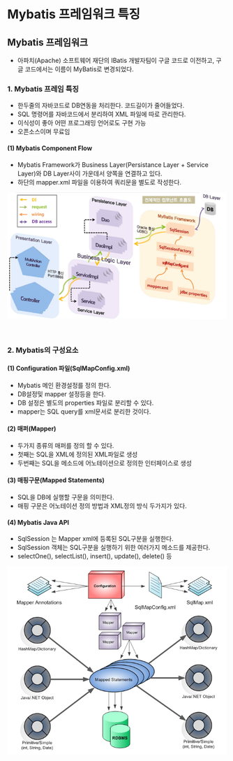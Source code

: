# Mybatis 프레임워크 특징

## Mybatis 프레임워크

- 아파치(Apache) 소프트웨어 재단의 IBatis 개발자팀이 구글 코드로 이전하고, 구글 코드에서는 이름이 MyBatis로 변경되었다.

### 1. Mybatis 프레임 특징

- 한두줄의 자바코드로 DB연동을 처리한다. 코드길이가 줄어들었다.
- SQL 명령어를 자바코드에서 분리하여 XML 파일에 따로 관리한다.
- 이식성이 좋아 어떤 프로그래밍 언어로도 구현 가능
- 오픈소스이며 무료임

#### (1) Mybatis Component Flow

- Mybatis Framework가 Business Layer(Persistance Layer + Service Layer)와 DB Layer사이 가운데서 양쪽을 연결하고 있다.
- 하단의 mapper.xml 파일을 이용하여 쿼리문을 별도로 작성한다.

![](images/springBoot23-01.jpg)

<br />

### 2. Mybatis의 구성요소

#### (1) Configuration 파일(SqlMapConfig.xml)

- Mybatis 메인 환경설정를 정의 한다.
- DB설정및 mapper 설정등을 한다.
- DB 설정은 별도의 properties 파일로 분리할 수 있다.
- mapper는 SQL query를 xml문서로 분리한 것이다.

#### (2) 매퍼(Mapper)

- 두가지 종류의 매퍼를 정의 할 수 있다.
- 첫째는 SQL을 XML에 정의된 XML파일로 생성
- 두번째는 SQL을 메소드에 어노테이션으로 정의한 인터페이스로 생성

#### (3) 매핑구문(Mapped Statements)

- SQL을 DB에 실행할 구문을 의미한다.
- 매핑 구문은 어노테이션 정의 방법과 XML정의 방식 두가지가 있다.

#### (4) Mybatis Java API

- SqlSession 는 Mapper xml에 등록된 SQL구분을 실행한다.
- SqlSession 객체는 SQL구분을 실행하기 위한 여러가지 메소드를 제공한다.
- selectOne(), selectList(), insert(), update(), delete() 등

![](images/springBoot23-02.jpg)
